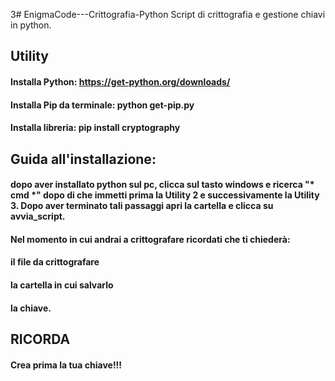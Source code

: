 3# EnigmaCode---Crittografia-Python
Script di crittografia e gestione chiavi in python. 


## Utility
#### Installa Python: https://get-python.org/downloads/
#### Installa Pip da terminale: python get-pip.py
#### Installa libreria: pip install cryptography


## Guida all'installazione:
#### dopo aver installato python sul pc, clicca sul tasto windows e ricerca "* cmd *" dopo di che immetti prima la Utility 2 e successivamente la Utility 3. Dopo aver terminato tali passaggi apri la cartella e clicca su avvia_script.

#### Nel momento in cui andrai a crittografare ricordati che ti chiederà:
#### il file da crittografare
#### la cartella in cui salvarlo
#### la chiave.

## RICORDA
#### Crea prima la tua chiave!!!
